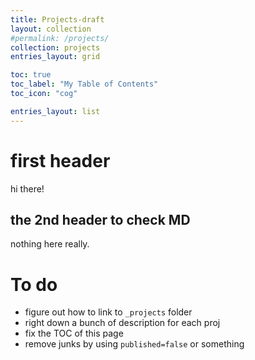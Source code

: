 ```yaml
---
title: Projects-draft
layout: collection
#permalink: /projects/
collection: projects
entries_layout: grid

toc: true
toc_label: "My Table of Contents"
toc_icon: "cog"

entries_layout: list
---
```


# first header
hi there!

## the 2nd header to check MD
nothing here really.


# To do
- figure out how to link to `_projects` folder
- right down a bunch of description for each proj
- fix the TOC of this page
- remove junks by using `published=false` or something
